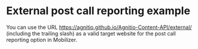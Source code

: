 # External post call reporting example

You can use the URL https://agnitio.github.io/Agnitio-Content-API/external/ (including the trailing slash) as a valid target website for the post call reporting option in Mobilizer.
